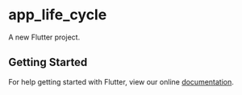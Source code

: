 # app_life_cycle

A new Flutter project.

## Getting Started

For help getting started with Flutter, view our online
[documentation](https://flutter.io/).
